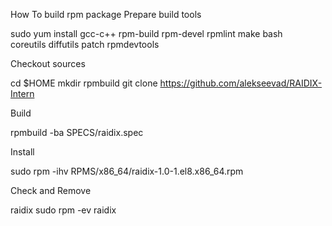 How To build rpm package
Prepare build tools

sudo yum install gcc-c++ rpm-build rpm-devel rpmlint make bash \
	coreutils diffutils patch rpmdevtools

Checkout sources

cd $HOME
mkdir rpmbuild
git clone https://github.com/alekseevad/RAIDIX-Intern

Build

rpmbuild -ba SPECS/raidix.spec

Install

sudo rpm -ihv RPMS/x86_64/raidix-1.0-1.el8.x86_64.rpm

Check and Remove

raidix
sudo rpm -ev raidix
